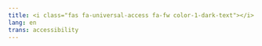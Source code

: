 ```yaml
---
title: <i class="fas fa-universal-access fa-fw color-1-dark-text"></i> Accessibility Info
lang: en
trans: accessibility
---
```

